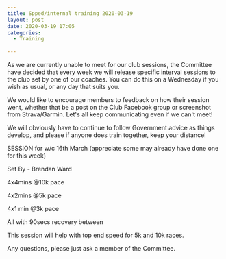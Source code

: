 ```yaml
---
title: Spped/internal training 2020-03-19
layout: post
date: 2020-03-19 17:05
categories:
  - Training
  
---
```


As we are currently unable to meet for our club sessions, the Committee have decided that every week we will release specific interval sessions to the club set by one of our coaches. You can do this on a Wednesday if you wish as usual, or any day that suits you.

We would like to encourage members to feedback on how their session went, whether that be a post on the Club Facebook group or screenshot from Strava/Garmin. Let's all keep communicating even if we can't meet!

We will obviously have to continue to follow Government advice as things develop, and please if anyone does train together, keep your distance!

SESSION for w/c 16th March (appreciate some may already have done one for this week)

Set By - Brendan Ward

4x4mins @10k pace

4x2mins @5k pace 

4x1 min @3k pace 

All with 90secs recovery between

This session will help with top end speed for 5k and 10k races.

Any questions, please just ask a member of the Committee.
